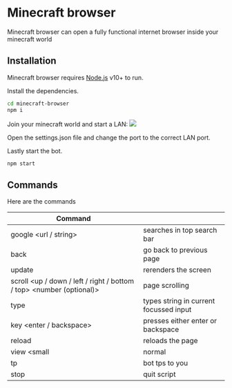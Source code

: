 # Minecraft browser

Minecraft browser can open a fully functional internet browser inside your minecraft world


## Installation

Minecraft browser requires [Node.js](https://nodejs.org/) v10+ to run.

Install the dependencies.

```sh
cd minecraft-browser
npm i
```

Join your minecraft world and start a LAN:
![](https://i.ibb.co/ggJnnGC/Schermafbeelding-2021-09-06-om-15-36-52.png)

Open the settings.json file and change the port to the correct LAN port.

Lastly start the bot.
```sh
npm start
```

## Commands

Here are the commands 

| Command |  |
| ------ | ------ |
| google <url / string> | searches in top search bar |
| back | go back to previous page |
| update | rerenders the screen |
| scroll <up / down / left / right / bottom / top> <number (optional)> | page scrolling |
| type <string> | types string in current focussed input |
| key <enter / backspace> | presses either enter or backspace |
| reload | reloads the page |
| view <small | normal | large> | changes the view of the browser |
| tp | bot tps to you |
| stop | quit script |


